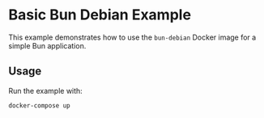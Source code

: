 # Basic Bun Debian Example

This example demonstrates how to use the `bun-debian` Docker image for a simple Bun application.

## Usage

Run the example with:

```bash
docker-compose up